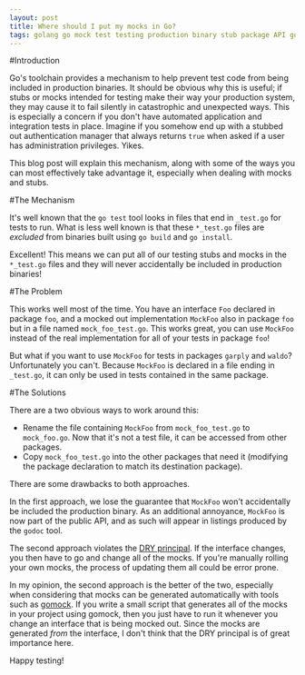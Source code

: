 ```yaml
---
layout: post
title: Where should I put my mocks in Go?
tags: golang go mock test testing production binary stub package API godoc gomock
---
```


#Introduction

Go's toolchain provides a mechanism to help prevent test code from being
included in production binaries. It should be obvious why this is useful; if
stubs or mocks intended for testing make their way your production system, they
may cause it to fail silently in catastrophic and unexpected ways. This is
especially a concern if you don't have automated application and integration
tests in place. Imagine if you somehow end up with a stubbed out authentication
manager that always returns `true` when asked if a user has administration
privileges. Yikes.

This blog post will explain this mechanism, along with some of the ways you can
most effectively take advantage it, especially when dealing with mocks and
stubs.

#The Mechanism

It's well known that the `go test` tool looks in files that end in `_test.go`
for tests to run. What is less well known is that these `*_test.go` files are
_excluded_ from binaries built using `go build` and `go install`.

Excellent! This means we can put all of our testing stubs and mocks in the
`*_test.go` files and they will never accidentally be included in production
binaries!

#The Problem

This works well most of the time. You have an interface `Foo` declared in
package `foo`, and a mocked out implementation `MockFoo` also in package `foo`
but in a file named `mock_foo_test.go`. This works great, you can use `MockFoo`
instead of the real implementation for all of your tests in package `foo`!

But what if you want to use `MockFoo` for tests in packages `garply` and
`waldo`? Unfortunately you can't. Because `MockFoo` is declared in a file
ending in `_test.go`, it can only be used in tests contained in the same
package.

#The Solutions

There are a two obvious ways to work around this:

* Rename the file containing `MockFoo` from `mock_foo_test.go` to
  `mock_foo.go`. Now that it's not a test file, it can be accessed from other
packages.
* Copy `mock_foo_test.go` into the other packages that need it (modifying the
  package declaration to match its destination package).

There are some drawbacks to both approaches.

In the first approach, we lose the guarantee that `MockFoo` won't accidentally
be included the production binary.  As an additional annoyance, `MockFoo` is
now part of the public API, and as such will appear in listings produced by the
`godoc` tool.

The second approach violates the [DRY
principal](http://c2.com/cgi/wiki?DontRepeatYourself). If the interface
changes, you then have to go and change all of the mocks. If you're manually
rolling your own mocks, the process of updating them all could be error prone.

In my opinion, the second approach is the better of the two, especially when
considering that mocks can be generated automatically with tools such as
[gomock](https://code.google.com/p/gomock/). If you write a small script that
generates all of the mocks in your project using gomock, then you just have to
run it whenever you change an interface that is being mocked out. Since the
mocks are generated _from_ the interface, I don't think that the DRY principal
is of great importance here.

Happy testing!
